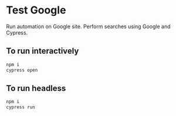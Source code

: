 # Test Google

Run automation on Google site.
Perform searches using Google and Cypress.

## To run interactively

```sh
npm i
cypress open
```

## To run headless

```sh
npm i
cypress run
```
